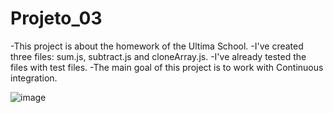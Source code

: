 # Projeto_03
-This project is about the homework of the Ultima School.
-I've created three files: sum.js, subtract.js and cloneArray.js.
-I've already tested the files with test files.
-The main goal of this project is to work with Continuous integration.


![image](https://user-images.githubusercontent.com/91019951/190874679-ed91e581-f6d7-490a-bcc8-3ed689fd9bb0.png)
